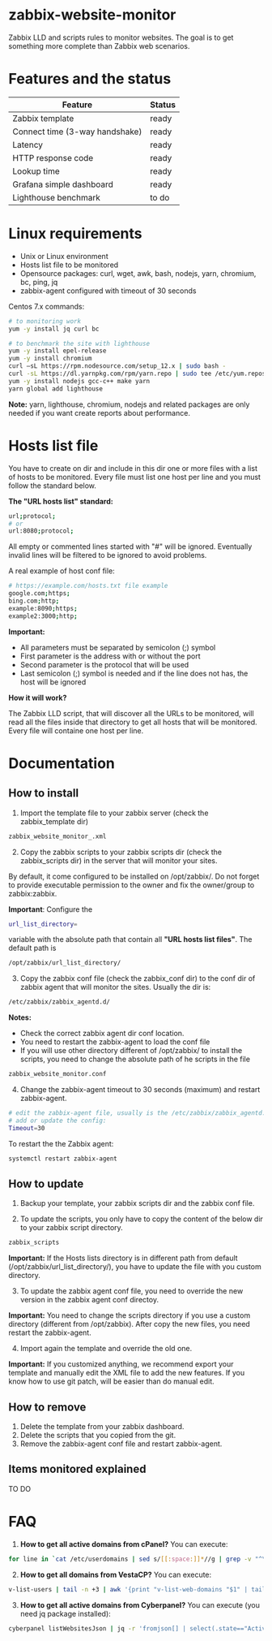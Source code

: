 # zabbix-website-monitor
Zabbix LLD and scripts rules to monitor websites. The goal is to get something more complete than Zabbix web scenarios.

# Features and the status

Feature | Status
------- | ------ 
Zabbix template | ready
Connect time (3-way handshake) | ready
Latency | ready
HTTP response code | ready
Lookup time | ready
Grafana simple dashboard | ready
Lighthouse benchmark | to do


# Linux requirements
- Unix or Linux environment
- Hosts list file to be monitored
- Opensource packages: curl, wget, awk, bash, nodejs, yarn, chromium, bc, ping, jq
- zabbix-agent configured with timeout of 30 seconds

Centos 7.x commands:
```bash
# to monitoring work
yum -y install jq curl bc

# to benchmark the site with lighthouse
yum -y install epel-release
yum -y install chromium
curl –sL https://rpm.nodesource.com/setup_12.x | sudo bash -
curl -sL https://dl.yarnpkg.com/rpm/yarn.repo | sudo tee /etc/yum.repos.d/yarn.repo
yum -y install nodejs gcc-c++ make yarn
yarn global add lighthouse
```

**Note:** yarn, lighthouse, chromium, nodejs and related packages are only needed if you want create reports about performance.

# Hosts list file

You have to create on dir and include in this dir one or more files with a list of hosts to be monitored. Every file must list one host per line and you must follow the standard below.

**The "URL hosts list" standard:**
```bash
url;protocol;
# or
url:8080;protocol;
```

All empty or commented lines started with "#" will be ignored. Eventually invalid lines will be filtered to be ignored to avoid problems.

A real example of host conf file:
```bash
# https://example.com/hosts.txt file example
google.com;https;
bing.com;http;
example:8090;https;
example2:3000;http;
```

**Important:**
- All parameters must be separated by semicolon (;) symbol
- First parameter is the address with or without the port
- Second parameter is the protocol that will be used
- Last semicolon (;) symbol is needed and if the line does not has, the host will be ignored


**How it will work?**

The Zabbix LLD script, that will discover all the URLs to be monitored, will read all the files inside that directory to get all hosts that will be monitored. Every file will containe one host per line.

# Documentation

## How to install

1. Import the template file to your zabbix server (check the zabbix_template dir)

```bash
zabbix_website_monitor_.xml
```

2. Copy the zabbix scripts to your zabbix scripts dir (check the zabbix_scripts dir) in the server that will monitor your sites.

By default, it come configured to be installed on /opt/zabbix/. Do not forget to provide executable permission to the owner and fix the owner/group to zabbix:zabbix.

**Important**: Configure the 

```bash
url_list_directory=
```

variable with the absolute path that contain all **"URL hosts list files"**. The default path is 

```bash
/opt/zabbix/url_list_directory/
```

3. Copy the zabbix conf file (check the zabbix_conf dir) to the conf dir of zabbix agent that will monitor the sites. Usually the dir is:
```bash
/etc/zabbix/zabbix_agentd.d/
``` 

**Notes:**
- Check the correct zabbix agent dir conf location.
- You need to restart the zabbix-agent to load the conf file
- If you will use other directory different of /opt/zabbix/ to install the scripts, you need to change the absolute path of he scripts in the file

```bash
zabbix_website_monitor.conf
```

4. Change the zabbix-agent timeout to 30 seconds (maximum) and restart zabbix-agent.

```bash
# edit the zabbix-agent file, usually is the /etc/zabbix/zabbix_agentd.conf
# add or update the config:
Timeout=30
```

To restart the the Zabbix agent:

```bash
systemctl restart zabbix-agent
```

## How to update

1. Backup your template, your zabbix scripts dir and the zabbix conf file.

2. To update the scripts, you only have to copy the content of the below dir to your zabbix script directory.

```bash
zabbix_scripts
``` 
**Important:** If the Hosts lists directory is in different path from default (/opt/zabbix/url_list_directory/), you have to update the file with you custom directory.

3. To update the zabbix agent conf file, you need to override the new version in the zabbix agent conf directoy.

**Important:** You need to change the scripts directory if you use a custom directory (different from /opt/zabbix). After copy the new files, you need restart the zabbix-agent.

4. Import again the template and override the old one.

**Important:** If you customized anything, we recommend export your template and manually edit the XML file to add the new features. If you know how to use git patch, will be easier than do manual edit.

## How to remove

1. Delete the template from your zabbix dashboard.
2. Delete the scripts that you copied from the git.
3. Remove the zabbix-agent conf file and restart zabbix-agent.

## Items monitored explained

TO DO


# FAQ
1. **How to get all active domains from cPanel?** You can execute:
```bash
for line in `cat /etc/userdomains | sed s/[[:space:]]*//g | grep -v "^\*"`; do DOMAIN=`echo ${line} | cut -d ":" -f 1`; USERNAME=`echo ${line} | cut -d ":" -f 2`; if [ ! -f "/var/cpanel/suspended/${USERNAME}" ]; then echo ${DOMAIN}; fi; done
```
2. **How to get all domains from VestaCP?** You can execute:
```bash
v-list-users | tail -n +3 | awk '{print "v-list-web-domains "$1" | tail -n +3"}' | bash | awk '{ print $1}' | egrep -iv localhost
```
3. **How to get all active domains from Cyberpanel?** You can execute (you need jq package installed):
```bash
cyberpanel listWebsitesJson | jq -r 'fromjson[] | select(.state=="Active") | .domain'
```
